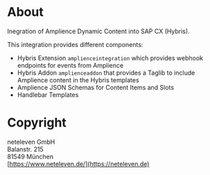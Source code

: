 # About
Inegration of Amplience Dynamic Content into SAP CX (Hybris).

This integration provides different components:
* Hybris Extension `amplienceintegration` which provides webhook endpoints for events from Amplience
* Hybris Addon `amplienceaddon` that provides a Taglib to include Amplience content in the Hybris templates
* Amplience JSON Schemas for Content Items and Slots
* Handlebar Templates

# Copyright
neteleven GmbH\
Balanstr. 215\
81549 München\
[https://www.neteleven.de/](https://neteleven.de)
